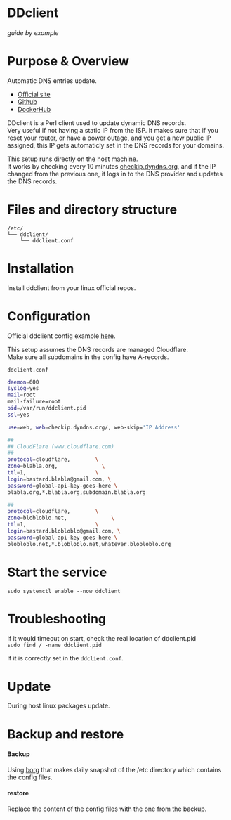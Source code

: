 # DDclient

###### guide by example

# Purpose & Overview

Automatic DNS entries update. 

* [Official site](https://sourceforge.net/p/ddclient/wiki/usage/)
* [Github](https://github.com/ddclient/ddclient)
* [DockerHub](https://hub.docker.com/r/linuxserver/ddclient)

DDclient is a Perl client used to update dynamic DNS records.</br>
Very useful if not having a static IP from the ISP. 
It makes sure that if you reset your router, or have a power outage,
and you get a new public IP assigned, this IP gets automaticly set
in the DNS records for your domains.

This setup runs directly on the host machine.</br>
It works by checking every 10 minutes
[checkip.dyndns.org](http://checkip.dyndns.org/),
and if the IP changed from the previous one, it logs in to the DNS provider and
updates the DNS records. 

# Files and directory structure

```
/etc/
└── ddclient/
    └── ddclient.conf
```              

# Installation

Install ddclient from your linux official repos.

# Configuration

Official ddclient config example
[here](https://github.com/ddclient/ddclient/blob/master/sample-etc_ddclient.conf).

This setup assumes the DNS records are managed Cloudflare.</br>
Make sure all subdomains in the config have A-records.

`ddclient.conf`

```bash
daemon=600
syslog=yes
mail=root
mail-failure=root
pid=/var/run/ddclient.pid
ssl=yes

use=web, web=checkip.dyndns.org/, web-skip='IP Address'

##
## CloudFlare (www.cloudflare.com)
##
protocol=cloudflare,        \
zone=blabla.org,              \
ttl=1,                      \
login=bastard.blabla@gmail.com, \
password=global-api-key-goes-here \
blabla.org,*.blabla.org,subdomain.blabla.org

##
protocol=cloudflare,        \
zone=blobloblo.net,              \
ttl=1,                      \
login=bastard.blobloblo@gmail.com, \
password=global-api-key-goes-here \
blobloblo.net,*.blobloblo.net,whatever.blobloblo.org
```

# Start the service

`sudo systemctl enable --now ddclient`

# Troubleshooting

If it would timeout on start, check the real location of ddclient.pid</br> 
`sudo find / -name ddclient.pid`

If it is correctly set in the `ddclient.conf`.

# Update

During host linux packages update.

# Backup and restore

#### Backup

Using [borg](https://github.com/DoTheEvo/selfhosted-apps-docker/tree/master/borg_backup)
that makes daily snapshot of the /etc directory which contains the config files.

#### restore

Replace the content of the config files with the one from the backup.
